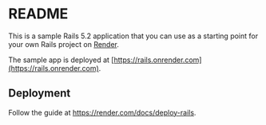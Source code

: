 # README

This is a sample Rails 5.2 application that you can use as a starting point for your own
Rails project on [Render](https://render.com).

The sample app is deployed at [https://rails.onrender.com](https://rails.onrender.com).

## Deployment

Follow the guide at https://render.com/docs/deploy-rails.
